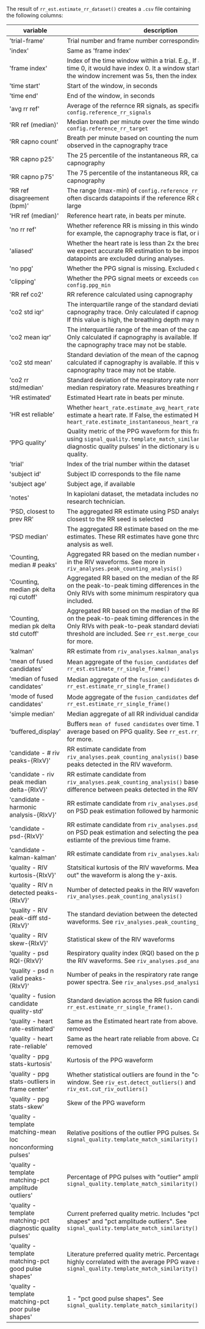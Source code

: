 The result of `rr_est.estimate_rr_dataset()` creates a `.csv` file containing the following columns:

| variable | description |
| --- | --- |
|'trial-frame'| Trial number and frame number corresponding to this row. |
|'index'| Same as 'frame index' |
|'frame index'| Index of the time window within a trial. E.g., If a window starts at time 0, it would have index 0. It a window starts at time 10s, and the window increment was 5s, then the index is 2 |
|'time start'| Start of the window, in seconds |
|'time end'| End of the window, in seconds |
|'avg rr ref'| Average of the refernce RR signals, as specified in `config.reference_rr_signals` |
|'RR ref (median)'| Median breath per minute over the time window, based on `config.reference_rr_target` |
|'RR capno count'| Breath per minute based on counting the number of breaths observed in the capnography trace |
|'RR capno p25'| The 25 percentile of the instantaneous RR, calculated with capnography |
|'RR capno p75'| The 75 percentile of the instantaneous RR, calculated with capnography |
|'RR ref disagreement (bpm)'| The range (max-min) of `config.reference_rr_signals`. Literature often discards datapoints if the reference RR disagreement is large |
|'HR ref (median)'| Reference heart rate, in beats per minute. |
|'no rr ref'| Whether reference RR is missing in this window. This happens if, for example, the capnography trace is flat, or is Nan. |
|'aliased'| Whether the heart rate is less than 2x the breathing rate. If true, we expect accurate RR estimation to be impossible. These datapoints are excluded during analyses. |
|'no ppg'| Whether the PPG signal is missing. Excluded during analyses. |
|'clipping'| Whether the PPG signal meets or exceeds `config.ppg_max` or `config.ppg_min` |
|'RR ref co2'| RR reference calculated using capnography |
|'co2 std iqr'| The interquartile range of the standard deviation of the capnography trace. Only calculated if capnography is available. If this value is high, the breathing depth may not be stable. |
|'co2 mean iqr'| The interquartile range of the mean of the capnography trace. Only calculated if capnography is available. If this value is high, the capnography trace may not be stable.|
|'co2 std mean'| Standard deviation of the mean of the capnography trace. Only calculated if capnography is available. If this value is high, the capnography trace may not be stable.
|'co2 rr std/median'| Standard deviation of the respiratory rate normalized by the median respiratory rate. Measures breathing rate consistency. |
|'HR estimated'| Estimated Heart rate in beats per minute. |
|'HR est reliable'| Whether `heart_rate.estimate_avg_heart_rate()` was able to estimate a heart rate. If False, the estimated HR is based on `heart_rate.estimate_instantaneous_heart_rate_with_resample()` |
|'PPG quality'| Quality metric of the PPG waveform for this frame. Calculated using `signal_quality.template_match_similarity()`. The 'pct diagnostic quality pulses' in the dictionary is used as the PPG quality. |
|'trial'| Index of the trial number within the dataset |
|'subject id'| Subject ID corresponds to the file name |
|'subject age'| Subject age, if available |
|'notes'| In kapiolani dataset, the metadata includes notes gathered by the research technician. |
|'PSD, closest to prev RR'| The aggregated RR estimate using PSD analysis. The PSD peak closest to the RR seed is selected |
|'PSD median'| The aggregated RR estimate based on the median of the PSD RR estimates. These RR estimates have gone through harmonic analysis as well. |
|'Counting, median # peaks'| Aggregated RR based on the median number of peaks detected in the RIV waveforms. See more in `riv_analyses.peak_counting_analysis()` |
|'Counting, median pk delta rqi cutoff'| Aggregated RR based on the median of the RR estimates based on the peak-to-peak timing differences in the RIV waveforms. Only RIVs with some minimum respiratory quality index (RQI) are included. |
|'Counting, median pk delta std cutoff'| Aggregated RR based on the median of the RR estimates based on the peak-to-peak timing differences in the RIV waveforms. Only RIVs with peak-to-peak standard deviations below some threshold are included. See `rr_est.merge_counting_candidates()` for more. |
|'kalman'| RR estimate from `riv_analyses.kalman_analysis()` |
|'mean of fused candidates'| Mean aggregate of the `fusion_candidates` defined in `rr_est.estimate_rr_single_frame()` |
|'median of fused candidates'| Median aggregate of the `fusion_candidates` defined in `rr_est.estimate_rr_single_frame()` |
|'mode of fused candidates'| Mode aggregate of the `fusion_candidates` defined in `rr_est.estimate_rr_single_frame()` |
|'simple median'| Median aggregate of all RR individual candidates |
|'buffered_display'| Buffers `mean of fused candidates` over time. Takes a weighted average based on PPG quality. See `rr_est.rr_display_buffer()` for more. |
|'candidate - # riv peaks-{RIxV}'| RR estimate candidate from `riv_analyses.peak_counting_analysis()` based on the number of peaks detected in the RIV waveform. |
|'candidate - riv peak median delta-{RIxV}'| RR estimate candidate from `riv_analyses.peak_counting_analysis()` based on the time-difference between peaks detected in the RIV waveform. |
|'candidate - harmonic analysis-{RIxV}'| RR estimate candidate from `riv_analyses.psd_analysis()` based on PSD peak estimation followed by harmonic analysis. |
|'candidate - psd-{RIxV}'|  RR estimate candidate from `riv_analyses.psd_analysis()` based on PSD peak estimation and selecting the peak closest to the RR estiamte of the previous time frame. |
|'candidate - kalman-kalman'| RR estimate candidate from `riv_analyses.kalman_analysis()` |
|'quality - RIV kurtosis-{RIxV}'| Statsitical kurtosis of the RIV waveforms. Measures how "spread out" the waveform is along the y-axis. |
|'quality - RIV n detected peaks-{RIxV}'| Number of detected peaks in the RIV waveforms. See `riv_analyses.peak_counting_analysis()` |
|'quality - RIV peak-diff std-{RIxV}'| The standard deviation between the detected peaks in the RIV waveforms. See `riv_analyses.peak_counting_analysis()` |
|'quality - RIV skew-{RIxV}'| Statistical skew of the RIV waveforms |
|'quality - psd RQI-{RIxV}'| Respiratory quality index (RQI) based on the power spectra of the RIV waveforms. See `riv_analyses.psd_analysis()` |
|'quality - psd n valid peaks-{RIxV}'| Number of peaks in the respiratory rate range found in the RIV power spectra. See `riv_analyses.psd_analysis()`|
|'quality - fusion candidate quality-std'| Standard deviation across the RR fusion candidates as defined in `rr_est.estimate_rr_single_frame().` |
|'quality - heart rate-estimated'| Same as the Estimated heart rate from above. Can probably be removed |
|'quality - heart rate-reliable'| Same as the heart rate reliable from above. Can probably be removed |
|'quality - ppg stats-kurtosis'| Kurtosis of the PPG waveform |
|'quality - ppg stats-outliers in frame center'| Whether statistical outliers are found in the "center" of the PPG window. See `riv_est.detect_outliers()` and `riv_est.cut_riv_outliers()` |
|'quality - ppg stats-skew'| Skew of the PPG waveform |
|'quality - template matching-mean loc nonconforming pulses'| Relative positions of the outlier PPG pulses. See `signal_quality.template_match_similarity()` |
|'quality - template matching-pct amplitude outliers'| Percentage of PPG pulses with "outlier" amplitudes. see `signal_quality.template_match_similarity()` |
|'quality - template matching-pct diagnostic quality pulses'| Current preferred quality metric. Includes "pct good puls shapes" and "pct amplitude outliers". See `signal_quality.template_match_similarity()` |
|'quality - template matching-pct good pulse shapes'| Literature preferred quality metric. Percentage of PPG pulses highly correlated with the average PPG wave shape. See `signal_quality.template_match_similarity()` |
|'quality - template matching-pct poor pulse shapes'| 1 - "pct good pulse shapes". See  `signal_quality.template_match_similarity()` |